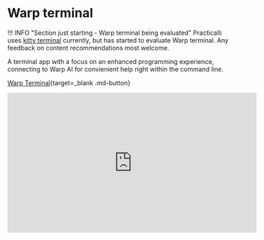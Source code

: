 # Warp terminal

!!! INFO "Section just starting - Warp terminal being evaluated"
    Practicalli uses [kitty terminal](kitty-terminal.md) currently, but has started to evaluate Warp terminal.  Any feedback on content recommendations most welcome.

A terminal app with a focus on an enhanced programming experience, connecting to Warp AI for convienient help right within the command line.

[Warp Terminal](https://www.warp.dev){target=_blank .md-button}


<p style="text-align:center">
  <iframe width="560" height="315" src="https://www.youtube.com/embed/Ab7tRyN62yI" title="YouTube video player" frameborder="0" allow="accelerometer; autoplay; clipboard-write; encrypted-media; gyroscope; picture-in-picture" allowfullscreen></iframe>
</p>
